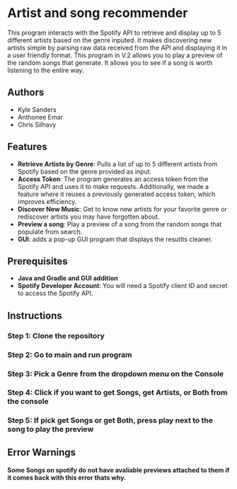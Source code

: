 # Artist and song recommender

This program interacts with the Spotify API to retrieve and display up to 5 different artists based on the genre inputed. 
It makes discovering new artists simple by parsing raw data received from the API and displaying it in a user friendly format.
This program in V.2 allows you to play a preview of the random songs that generate. 
It allows you to see if a song is worth listening to the entire way.
## Authors
- Kyle Sanders
- Anthonee Emar
- Chris Silhavy

## Features
- **Retrieve Artists by Genre**: Pulls a list of up to 5 different artists from Spotify based on the genre provided as input.
- **Access Token**: The program generates an access token from the Spotify API and uses it to make requests. Additionally, we made a feature where it reuses a previously generated access token, which improves efficiency.
- **Discover New Music**: Get to know new artists for your favorite genre or rediscover artists you may have forgotten about.
- **Preview a song**: Play a preview of a song from the random songs that populate from search.
- **GUI**: adds a pop-up GUI program that displays the resutlts cleaner. 
## Prerequisites
- **Java and Gradle and GUI addition**
- **Spotify Developer Account**: You will need a Spotify client ID and secret to access the Spotify API.
  
## Instructions

### Step 1: Clone the repository
### Step 2: Go to main and run program
### Step 3: Pick a Genre from the dropdown menu on the Console
### Step 4: Click if you want to get Songs, get Artists, or Both from the console
### Step 5: If pick get Songs or get Both, press play next to the song to play the preview

## Error Warnings
#### Some Songs on spotify do not have avaliable previews attached to them if it comes back with this error thats why.
